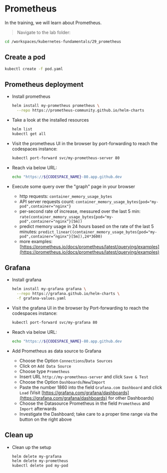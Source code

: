 # Prometheus

In the training, we will learn about Prometheus.

>Navigate to the lab folder:

```bash
cd /workspaces/kubernetes-fundamentals/29_prometheus
```

## Create a pod

```bash
kubectl create -f pod.yaml
```

## Prometheus deployment

* Install prometheus

  ```bash
  helm install my-prometheus prometheus \
    --repo https://prometheus-community.github.io/helm-charts
  ```

* Take a look at the installed resources

  ```bash
  helm list
  kubectl get all
  ```

* Visit the prometheus UI in the browser by port-forwarding to reach the codespaces instance:

  ```bash
  kubectl port-forward svc/my-prometheus-server 80
  ```

* Reach via below URL:

  ```bash
  echo "https://${CODESPACE_NAME}-80.app.github.dev
  ```

* Execute some query over the "graph" page in your browser
  * http requests: `container_memory_usage_bytes`
  * API server requests count: `container_memory_usage_bytes{pod="my-pod",container="nginx"}`
  * per-second rate of increase, messured over the last 5 min: `rate(container_memory_usage_bytes{pod="my-pod",container="nginx"}[5m])`
  * predict memory usage in 24 hours based on the rate of the last 5 minutes: `predict_linear((container_memory_usage_bytes{pod="my-pod",container="nginx"}[5m]),24*3600)`
  * more examples: [https://prometheus.io/docs/prometheus/latest/querying/examples](https://prometheus.io/docs/prometheus/latest/querying/examples)

## Grafana

* Install grafana

  ```bash
  helm install my-grafana grafana \
    --repo https://grafana.github.io/helm-charts \
    -f grafana-values.yaml
  ```

* Visit the grafana UI in the browser by Port-forwarding to reach the codespaces instance:

  ```bash
  kubectl port-forward svc/my-grafana 80
  ```

* Reach via below URL:

  ```bash
  echo "https://${CODESPACE_NAME}-80.app.github.dev
  ```

* Add Prometheus as data source to Grafana
  * Choose the Option `Connections`/`Data Sources`
  * Click on `Add Data Source`
  * Choose type `Prometheus`
  * Insert URL `http://my-prometheus-server` and click `Save & Test`
  * Choose the Option `Dashboards`/`New`/`Import`
  * Paste the number 1860 into the field `Grafana.com Dashboard` and click `Load` (Visit [https://grafana.com/grafana/dashboards](https://grafana.com/grafana/dashboards) for other Dashboards)
  * Choose the Datasource Prometheus in the field `Prometheus` and `Import` afterwards
  * Investigate the Dashboard; take care to a proper time range via the button on the right above

## Clean up

* Clean up the setup

  ```bash
  helm delete my-grafana
  helm delete my-prometheus
  kubectl delete pod my-pod
  ```

